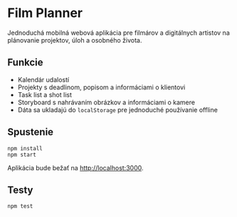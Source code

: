 # Film Planner

Jednoduchá mobilná webová aplikácia pre filmárov a digitálnych artistov na plánovanie projektov, úloh a osobného života.

## Funkcie
- Kalendár udalostí
- Projekty s deadlinom, popisom a informáciami o klientovi
- Task list a shot list
- Storyboard s nahrávaním obrázkov a informáciami o kamere
- Dáta sa ukladajú do `localStorage` pre jednoduché používanie offline

## Spustenie
```
npm install
npm start
```
Aplikácia bude bežať na [http://localhost:3000](http://localhost:3000).

## Testy
```
npm test
```
